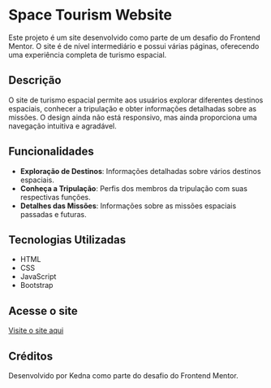 # Space Tourism Website

Este projeto é um site desenvolvido como parte de um desafio do Frontend Mentor. O site é de nível intermediário e possui várias páginas, oferecendo uma experiência completa de turismo espacial.

## Descrição

O site de turismo espacial permite aos usuários explorar diferentes destinos espaciais, conhecer a tripulação e obter informações detalhadas sobre as missões. O design ainda não está responsivo, mas ainda proporciona uma navegação intuitiva e agradável.

## Funcionalidades

- **Exploração de Destinos**: Informações detalhadas sobre vários destinos espaciais.
- **Conheça a Tripulação**: Perfis dos membros da tripulação com suas respectivas funções.
- **Detalhes das Missões**: Informações sobre as missões espaciais passadas e futuras.

## Tecnologias Utilizadas

- HTML
- CSS
- JavaScript
- Bootstrap

## Acesse o site

[Visite o site aqui](kednasousa.github.io/starter-code/)

## Créditos

Desenvolvido por Kedna como parte do desafio do Frontend Mentor.
